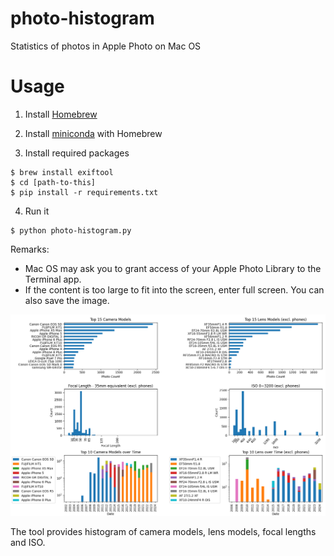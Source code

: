 # photo-histogram
Statistics of photos in Apple Photo on Mac OS

# Usage

1. Install [Homebrew](https://brew.sh)

2. Install [miniconda](https://formulae.brew.sh/cask/miniconda) with Homebrew

3. Install required packages

```
$ brew install exiftool
$ cd [path-to-this]
$ pip install -r requirements.txt
```

4. Run it

```
$ python photo-histogram.py
```

Remarks:
- Mac OS may ask you to grant access of your Apple Photo Library to
  the Terminal app.
- If the content is too large to fit into the screen, enter full
  screen. You can also save the image.

![Sample Image](image/histogram.png)

The tool provides histogram of camera models, lens models, focal lengths and ISO. 
